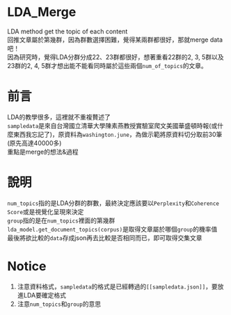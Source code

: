 # LDA_Merge
LDA method get the topic of each content \
回推文章屬於第幾群，因為群數選擇困難，覺得某兩群都很好，那就merge data吧！ \
因為研究時，覺得LDA分群分成22、23群都很好，想著重看22群的2, 3, 5群以及23群的2, 4, 5群才想出能不能看同時屬於這些兩個`num_of_topics`的文章。 

# 前言
LDA的教學很多，這裡就不重複贅述了 \
`sampledata`是來自台灣國立清華大學陳素燕教授實驗室爬文美國華盛頓時報(或什麼東西我忘記了)，原資料為`washington.june`，為做示範將原資料切分取前30筆(原先高達40000多) \
重點是merge的想法&過程 

# 說明
`num_topics`指的是LDA分群的群數，最終決定應該要以`Perplexity`和`Coherence Score`或是視覺化呈現來決定 \
`group`指的是在`num_topics`裡面的第幾群 \
`lda_model.get_document_topics(corpus)`是取得文章屬於哪個`group`的機率值 \
最後將欲比較的`data`存成json再去比較是否相同而已，即可取得交集文章

# Notice
1. 注意資料格式，`sampledata`的格式是已經轉過的`[[sampledata.json]]`，要放進LDA要確定格式
2. 注意`num_topics`和`group`的意思
